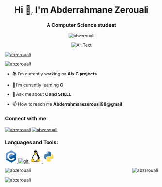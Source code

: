 <h1 align="center">Hi 👋, I'm Abderrahmane Zerouali</h1>
<h3 align="center">A Computer Science student</h3>

<p align="center"> <img src="https://komarev.com/ghpvc/?username=abzerouali&label=Profile%20views&color=0e75b6&style=flat" alt="abzerouali" /> </p>

<p align="center">
  <img src="https://im.ezgif.com/tmp/ezgif-1-0a21ef4cb7.gif" alt="Alt Text" width="1000" height="500">
</p>



<p align="left"> <a href="https://github.com/ryo-ma/github-profile-trophy"><img src="https://github-profile-trophy.vercel.app/?username=abzerouali" alt="abzerouali" /></a> </p>

<p align="left"> <a href="https://twitter.com/abzerouali" target="blank"><img src="https://img.shields.io/twitter/follow/abzerouali?logo=twitter&style=for-the-badge" alt="abzerouali" /></a> </p>

- 📚 I’m currently working on **Alx C projects**
  
- 🌱 I’m currently learning **C**

- 💬 Ask me about **C and SHELL**

- 📫 How to reach me **Abderrahmanezerouali98@gmail**

<h3 align="left">Connect with me:</h3>
<p align="left">
<a href="https://twitter.com/abzerouali" target="blank"><img align="center" src="https://raw.githubusercontent.com/rahuldkjain/github-profile-readme-generator/master/src/images/icons/Social/twitter.svg" alt="abzerouali" height="50" width="60" /></a>
<a href="https://linkedin.com/in/abzerouali" target="blank"><img align="center" src="https://raw.githubusercontent.com/rahuldkjain/github-profile-readme-generator/master/src/images/icons/Social/linked-in-alt.svg" alt="abzerouali" height="50" width="60" /></a>
</p>

<h3 align="left">Languages and Tools:</h3>
<p align="left"> <a href="https://www.cprogramming.com/" target="_blank" rel="noreferrer"> <img src="https://raw.githubusercontent.com/devicons/devicon/master/icons/c/c-original.svg" alt="c" width="40" height="40"/> </a> <a href="https://git-scm.com/" target="_blank" rel="noreferrer"> <img src="https://www.vectorlogo.zone/logos/git-scm/git-scm-icon.svg" alt="git" width="40" height="40"/> </a> <a href="https://www.linux.org/" target="_blank" rel="noreferrer"> <img src="https://raw.githubusercontent.com/devicons/devicon/master/icons/linux/linux-original.svg" alt="linux" width="40" height="40"/> </a> <a href="https://www.python.org" target="_blank" rel="noreferrer"> <img src="https://raw.githubusercontent.com/devicons/devicon/master/icons/python/python-original.svg" alt="python" width="40" height="40"/> </a> </p>

<p><img align="left" src="https://github-readme-stats.vercel.app/api/top-langs?username=abzerouali&show_icons=true&locale=en&layout=compact" alt="abzerouali" /></p>

<p>&nbsp;<img align="right" src="https://github-readme-stats.vercel.app/api?username=abzerouali&show_icons=true&locale=en" alt="abzerouali" /></p>

<p><img align="left" src="https://github-readme-streak-stats.herokuapp.com/?user=abzerouali&" alt="abzerouali" /></p>



